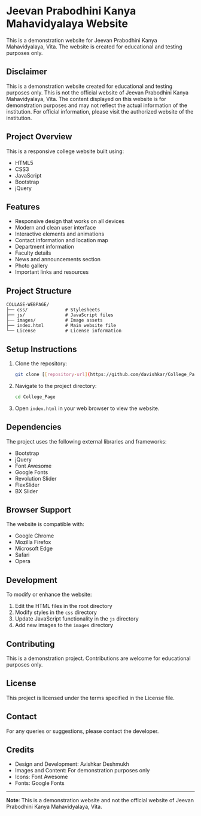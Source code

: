 # Jeevan Prabodhini Kanya Mahavidyalaya Website

This is a demonstration website for Jeevan Prabodhini Kanya Mahavidyalaya, Vita. The website is created for educational and testing purposes only.

## Disclaimer

This is a demonstration website created for educational and testing purposes only. This is not the official website of Jeevan Prabodhini Kanya Mahavidyalaya, Vita. The content displayed on this website is for demonstration purposes and may not reflect the actual information of the institution. For official information, please visit the authorized website of the institution.

## Project Overview

This is a responsive college website built using:
- HTML5
- CSS3
- JavaScript
- Bootstrap
- jQuery

## Features

- Responsive design that works on all devices
- Modern and clean user interface
- Interactive elements and animations
- Contact information and location map
- Department information
- Faculty details
- News and announcements section
- Photo gallery
- Important links and resources

## Project Structure

```
COLLAGE-WEBPAGE/
├── css/              # Stylesheets
├── js/               # JavaScript files
├── images/           # Image assets
├── index.html        # Main website file
└── License           # License information
```

## Setup Instructions

1. Clone the repository:
   ```bash
   git clone [[repository-url](https://github.com/davishkar/College_Page.git)]
   ```

2. Navigate to the project directory:
   ```bash
   cd College_Page
   ```

3. Open `index.html` in your web browser to view the website.

## Dependencies

The project uses the following external libraries and frameworks:
- Bootstrap
- jQuery
- Font Awesome
- Google Fonts
- Revolution Slider
- FlexSlider
- BX Slider

## Browser Support

The website is compatible with:
- Google Chrome
- Mozilla Firefox
- Microsoft Edge
- Safari
- Opera

## Development

To modify or enhance the website:

1. Edit the HTML files in the root directory
2. Modify styles in the `css` directory
3. Update JavaScript functionality in the `js` directory
4. Add new images to the `images` directory

## Contributing

This is a demonstration project. Contributions are welcome for educational purposes only.

## License

This project is licensed under the terms specified in the License file.

## Contact

For any queries or suggestions, please contact the developer.

## Credits

- Design and Development: Avishkar Deshmukh
- Images and Content: For demonstration purposes only
- Icons: Font Awesome
- Fonts: Google Fonts

---

**Note**: This is a demonstration website and not the official website of Jeevan Prabodhini Kanya Mahavidyalaya, Vita. 

